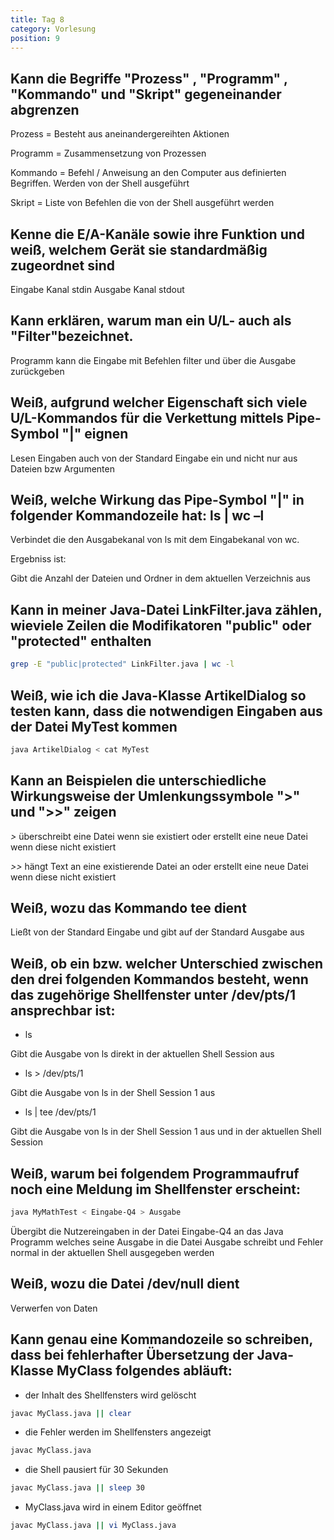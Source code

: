 ```yaml
---
title: Tag 8
category: Vorlesung
position: 9
---
```

## Kann die Begriffe "Prozess" , "Programm" , "Kommando" und "Skript" gegeneinander abgrenzen

Prozess = Besteht aus aneinandergereihten Aktionen

Programm = Zusammensetzung von Prozessen

Kommando = Befehl / Anweisung an den Computer aus definierten Begriffen. Werden von der Shell ausgeführt

Skript = Liste von Befehlen die von der Shell ausgeführt werden

## Kenne die E/A-Kanäle sowie ihre Funktion und weiß, welchem Gerät sie standardmäßig zugeordnet sind

Eingabe Kanal stdin
Ausgabe Kanal stdout

## Kann erklären, warum man ein U/L- auch als "Filter"bezeichnet.

Programm kann die Eingabe mit Befehlen filter und über die Ausgabe zurückgeben

## Weiß, aufgrund welcher Eigenschaft sich viele U/L-Kommandos für die Verkettung mittels Pipe-Symbol "|" eignen

Lesen Eingaben auch von der Standard Eingabe ein und nicht nur aus Dateien bzw Argumenten

## Weiß, welche Wirkung das Pipe-Symbol "|" in folgender Kommandozeile hat: ls | wc –l

Verbindet die den Ausgabekanal von ls mit dem Eingabekanal von wc.

Ergebniss ist:

Gibt die Anzahl der Dateien und Ordner in dem aktuellen Verzeichnis aus

## Kann in meiner Java-Datei LinkFilter.java zählen, wieviele Zeilen die Modifikatoren "public" oder "protected" enthalten

```bash
grep -E "public|protected" LinkFilter.java | wc -l
```

## Weiß, wie ich die Java-Klasse ArtikelDialog so testen kann, dass die notwendigen Eingaben aus der Datei MyTest kommen

```bash
java ArtikelDialog < cat MyTest
```

## Kann an Beispielen die unterschiedliche Wirkungsweise der Umlenkungssymbole ">" und ">>" zeigen

*>* überschreibt eine Datei wenn sie existiert oder erstellt eine neue Datei wenn diese nicht existiert

*>>* hängt Text an eine existierende Datei an oder erstellt eine neue Datei wenn diese nicht existiert

## Weiß, wozu das Kommando tee dient

Ließt von der Standard Eingabe und gibt auf der Standard Ausgabe aus

## Weiß, ob ein bzw. welcher Unterschied zwischen den drei folgenden Kommandos besteht, wenn das zugehörige Shellfenster unter /dev/pts/1 ansprechbar ist:

- ls

Gibt die Ausgabe von ls direkt in der aktuellen Shell Session aus

- ls > /dev/pts/1

Gibt die Ausgabe von ls in der Shell Session 1 aus

- ls | tee /dev/pts/1

Gibt die Ausgabe von ls in der Shell Session 1 aus und in der aktuellen Shell Session

## Weiß, warum bei folgendem Programmaufruf noch eine Meldung im Shellfenster erscheint:

```bash
java MyMathTest < Eingabe-Q4 > Ausgabe
```

Übergibt die Nutzereingaben in der Datei Eingabe-Q4 an das Java Programm welches seine Ausgabe in die Datei Ausgabe schreibt und Fehler normal in der aktuellen Shell ausgegeben werden

## Weiß, wozu die Datei /dev/null dient

Verwerfen von Daten

## Kann genau eine Kommandozeile so schreiben, dass bei fehlerhafter Übersetzung der Java-Klasse MyClass folgendes abläuft:

- der Inhalt des Shellfensters wird gelöscht

```bash
javac MyClass.java || clear
````

- die Fehler werden im Shellfensters angezeigt

```bash
javac MyClass.java
```

- die Shell pausiert für 30 Sekunden

```bash
javac MyClass.java || sleep 30
```

- MyClass.java wird in einem Editor geöffnet

```bash
javac MyClass.java || vi MyClass.java
```